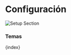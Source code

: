 <!-- add-breadcrumbs -->
# Configuración

<img class="screenshot" alt="Setup Section" src="/docs/assets/img/education/setup/setup-section.png">

### Temas

{index}
